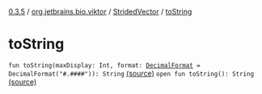 [0.3.5](../../index.md) / [org.jetbrains.bio.viktor](../index.md) / [StridedVector](index.md) / [toString](.)

# toString

`fun toString(maxDisplay: Int, format: `[`DecimalFormat`](http://docs.oracle.com/javase/6/docs/api/java/text/DecimalFormat.html)` = DecimalFormat("#.####")): String` [(source)](https://github.com/JetBrains-Research/viktor/blob/0.3.5/src/main/kotlin/org/jetbrains/bio/viktor/StridedVector.kt#L450)
`open fun toString(): String` [(source)](https://github.com/JetBrains-Research/viktor/blob/0.3.5/src/main/kotlin/org/jetbrains/bio/viktor/StridedVector.kt#L482)